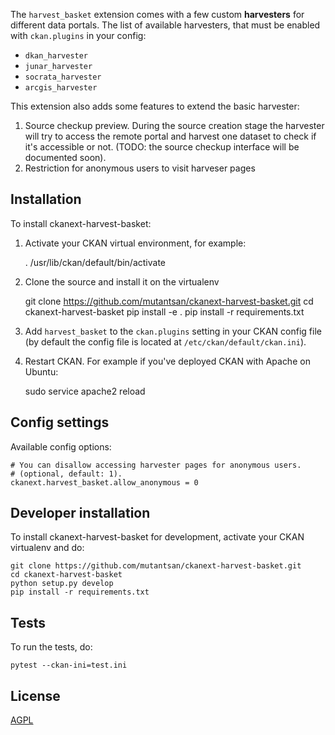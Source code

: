 The `harvest_basket` extension comes with a few custom **harvesters** for different data portals.
The list of available harvesters, that must be enabled with `ckan.plugins` in your config:
- `dkan_harvester`
- `junar_harvester`
- `socrata_harvester`
- `arcgis_harvester`

This extension also adds some features to extend the basic harvester:
1. Source checkup preview. During the source creation stage the harvester will try to access the remote portal and harvest one dataset to check if it's accessible or not. (TODO: the source checkup interface will be documented soon).
2. Restriction for anonymous users to visit harveser pages

## Installation


To install ckanext-harvest-basket:

1. Activate your CKAN virtual environment, for example:

     . /usr/lib/ckan/default/bin/activate

2. Clone the source and install it on the virtualenv

    git clone https://github.com/mutantsan/ckanext-harvest-basket.git
    cd ckanext-harvest-basket
    pip install -e .
	pip install -r requirements.txt

3. Add `harvest_basket` to the `ckan.plugins` setting in your CKAN
   config file (by default the config file is located at
   `/etc/ckan/default/ckan.ini`).

4. Restart CKAN. For example if you've deployed CKAN with Apache on Ubuntu:

     sudo service apache2 reload


## Config settings
Available config options:

	# You can disallow accessing harvester pages for anonymous users.
	# (optional, default: 1).
	ckanext.harvest_basket.allow_anonymous = 0


## Developer installation

To install ckanext-harvest-basket for development, activate your CKAN virtualenv and
do:

    git clone https://github.com/mutantsan/ckanext-harvest-basket.git
    cd ckanext-harvest-basket
    python setup.py develop
    pip install -r requirements.txt


## Tests

To run the tests, do:

    pytest --ckan-ini=test.ini

## License

[AGPL](https://www.gnu.org/licenses/agpl-3.0.en.html)
